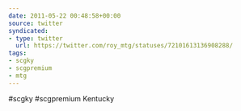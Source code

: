 ```yaml
---
date: 2011-05-22 00:48:58+00:00
source: twitter
syndicated:
- type: twitter
  url: https://twitter.com/roy_mtg/statuses/72101613136908288/
tags:
- scgky
- scgpremium
- mtg
---
```


#scgky #scgpremium Kentucky